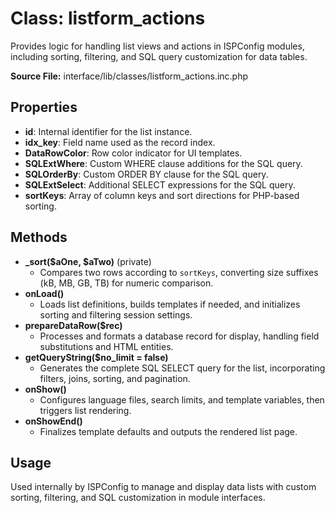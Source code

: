 # Class: listform_actions

Provides logic for handling list views and actions in ISPConfig modules, including sorting, filtering, and SQL query customization for data tables.

**Source File:** interface/lib/classes/listform_actions.inc.php

## Properties
- **id**: Internal identifier for the list instance.
- **idx_key**: Field name used as the record index.
- **DataRowColor**: Row color indicator for UI templates.
- **SQLExtWhere**: Custom WHERE clause additions for the SQL query.
- **SQLOrderBy**: Custom ORDER BY clause for the SQL query.
- **SQLExtSelect**: Additional SELECT expressions for the SQL query.
- **sortKeys**: Array of column keys and sort directions for PHP-based sorting.

## Methods
- **_sort($aOne, $aTwo)** (private)
  - Compares two rows according to `sortKeys`, converting size suffixes (kB, MB, GB, TB) for numeric comparison.
- **onLoad()**
  - Loads list definitions, builds templates if needed, and initializes sorting and filtering session settings.
- **prepareDataRow($rec)**
  - Processes and formats a database record for display, handling field substitutions and HTML entities.
- **getQueryString($no_limit = false)**
  - Generates the complete SQL SELECT query for the list, incorporating filters, joins, sorting, and pagination.
- **onShow()**
  - Configures language files, search limits, and template variables, then triggers list rendering.
- **onShowEnd()**
  - Finalizes template defaults and outputs the rendered list page.

## Usage
Used internally by ISPConfig to manage and display data lists with custom sorting, filtering, and SQL customization in module interfaces.
